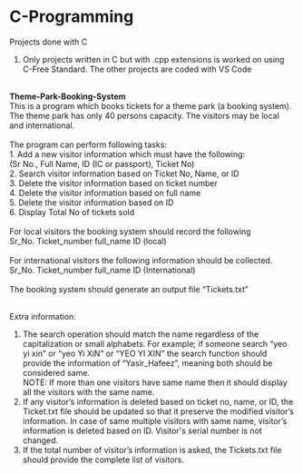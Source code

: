 # C-Programming
 Projects done with C 
1. Only projects written in C but with .cpp extensions is worked on using C-Free Standard. The other projects are coded with VS Code<br/>
<br/>
<b>Theme-Park-Booking-System</b><br/>
 This is a program which books tickets for a theme park (a booking system). The theme park has only 40 persons capacity. The visitors may be local and international. <br/><br/>
 The program can perform following tasks:<br/>
 1. Add a new visitor information which must have the following:<br/>
 (Sr No., Full Name, ID (IC or passport), Ticket No)<br/>
 2. Search visitor information based on Ticket No, Name, or ID<br/>
 3. Delete the visitor information based on ticket number<br/>
 4. Delete the visitor information based on full name<br/>
 5. Delete the visitor information based on ID<br/>
 6. Display Total No of tickets sold<br/>
<br/>
For local visitors the booking system should record the following<br/>
Sr_No. Ticket_number full_name ID (local)<br/><br/>
For international visitors the following information should be collected.<br/>
Sr_No. Ticket_number full_name ID (International)<br/><br/>
The booking system should generate an output file “Tickets.txt”<br/><br/>

Extra information: <br/>
1. The search operation should match the name regardless of the capitalization or small alphabets.
For example; if someone search “yeo yi xin” or “yeo Yi XiN” or “YEO YI XIN” the search
function should provide the information of “Yasir_Hafeez”, meaning both should be considered
same.<br/>
NOTE: If more than one visitors have same name then it should display all the visitors with the
same name. <br/>
2.  If any visitor’s information is deleted based on ticket no, name, or ID, the Ticket.txt file should
be updated so that it preserve the modified visitor’s information. In case of same
multiple visitors with same name, visitor’s information is deleted based on ID. Visitor's serial number is not changed.<br/>
3. If the total number of visitor’s information is asked, the Tickets.txt file should provide the
complete list of visitors.

